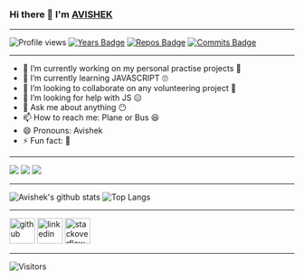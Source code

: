 ### Hi there 👋 I'm [AVISHEK](http://github.com/avishekchy45)
<hr>

<!--
**avishekchy45/avishekchy45** is a ✨ _special_ ✨ repository because its `README.md` (this file) appears on your GitHub profile.
Here are some ideas to get you started:
-->

![Profile views](https://gpvc.arturio.dev/avishekchy45)
[![Years Badge](https://badges.pufler.dev/years/avishekchy45)](https://badges.pufler.dev)
[![Repos Badge](https://badges.pufler.dev/repos/avishekchy45)](https://badges.pufler.dev)
[![Commits Badge](https://badges.pufler.dev/commits/monthly/avishekchy45)](https://badges.pufler.dev)
<br><hr>

- 🔭 I’m currently working on my personal practise projects 🤪
- 🌱 I’m currently learning JAVASCRIPT 🙄
- 👯 I’m looking to collaborate on any volunteering project 🙂
- 🤔 I’m looking for help with JS 😑
- 💬 Ask me about anything 😶
- 📫 How to reach me: Plane or Bus 😆
- 😄 Pronouns: Avishek 
- ⚡ Fun fact: 🥴
<hr>

![](https://img.shields.io/badge/OS-Windows/Linux-success)
![](https://img.shields.io/badge/EDITOR-VSCODE-success)
![](https://img.shields.io/badge/LANGUAGES-C,C++,HTML,CSS,PHP,Python,JS-success)
<br><hr>

![Avishek's github stats](https://github-readme-stats.vercel.app/api?username=avishekchy45&show_icons=true&theme=blue-green)
![Top Langs](https://github-readme-stats.vercel.app/api/top-langs/?username=avishekchy45&theme=blue-green&layout=compact)
<br><hr>

[<img src='https://cdn.jsdelivr.net/npm/simple-icons@3.0.1/icons/github.svg' alt='github' height='45'>](https://github.com/avishekchy45) 
[<img src='https://cdn.jsdelivr.net/npm/simple-icons@3.0.1/icons/linkedin.svg' alt='linkedin' height='45'>](https://www.linkedin.com/in/avishekchy45/) 
[<img src='https://cdn.jsdelivr.net/npm/simple-icons@3.0.1/icons/stackoverflow.svg' alt='stackoverflow' height='45'>](https://stackoverflow.com/users/13200287) 
<br><hr>

![Visitors](https://visitor-badge.glitch.me/badge?page_id=github.com/avishekchy45)
